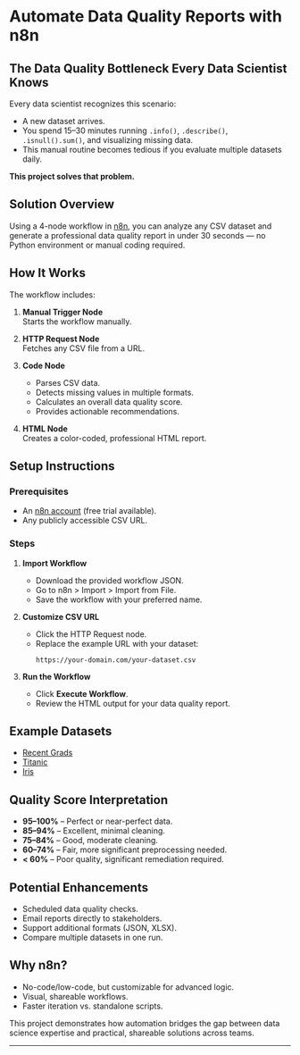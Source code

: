 # Automate Data Quality Reports with n8n

## The Data Quality Bottleneck Every Data Scientist Knows

Every data scientist recognizes this scenario:

- A new dataset arrives.
- You spend 15–30 minutes running `.info()`, `.describe()`, `.isnull().sum()`, and visualizing missing data.
- This manual routine becomes tedious if you evaluate multiple datasets daily.

**This project solves that problem.**

## Solution Overview

Using a 4-node workflow in [n8n](https://n8n.io), you can analyze any CSV dataset and generate a professional data quality report in under 30 seconds — no Python environment or manual coding required.

## How It Works

The workflow includes:

1. **Manual Trigger Node**  
   Starts the workflow manually.

2. **HTTP Request Node**  
   Fetches any CSV file from a URL.

3. **Code Node**  
   - Parses CSV data.
   - Detects missing values in multiple formats.
   - Calculates an overall data quality score.
   - Provides actionable recommendations.

4. **HTML Node**  
   Creates a color-coded, professional HTML report.

## Setup Instructions

### Prerequisites

- An [n8n account](https://n8n.io) (free trial available).
- Any publicly accessible CSV URL.

### Steps

1. **Import Workflow**
   - Download the provided workflow JSON.
   - Go to n8n > Import > Import from File.
   - Save the workflow with your preferred name.

2. **Customize CSV URL**
   - Click the HTTP Request node.
   - Replace the example URL with your dataset:
     ```
     https://your-domain.com/your-dataset.csv
     ```

3. **Run the Workflow**
   - Click **Execute Workflow**.
   - Review the HTML output for your data quality report.

## Example Datasets

- [Recent Grads](https://raw.githubusercontent.com/fivethirtyeight/data/master/college-majors/recent-grads.csv)
- [Titanic](https://raw.githubusercontent.com/datasciencedojo/datasets/master/titanic.csv)
- [Iris](https://raw.githubusercontent.com/uiuc-cse/data-fa14/gh-pages/data/iris.csv)

## Quality Score Interpretation

- **95–100%** – Perfect or near-perfect data.
- **85–94%** – Excellent, minimal cleaning.
- **75–84%** – Good, moderate cleaning.
- **60–74%** – Fair, more significant preprocessing needed.
- **< 60%** – Poor quality, significant remediation required.

## Potential Enhancements

- Scheduled data quality checks.
- Email reports directly to stakeholders.
- Support additional formats (JSON, XLSX).
- Compare multiple datasets in one run.

## Why n8n?

- No-code/low-code, but customizable for advanced logic.
- Visual, shareable workflows.
- Faster iteration vs. standalone scripts.

This project demonstrates how automation bridges the gap between data science expertise and practical, shareable solutions across teams.

---
